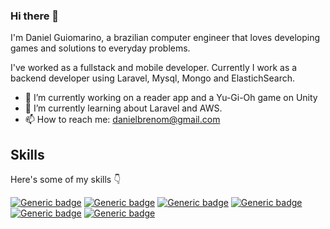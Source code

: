 ### Hi there 👋

I'm Daniel Guiomarino, a brazilian computer engineer that loves developing games and solutions to everyday problems.

I've worked as a fullstack and mobile developer. Currently I work as a backend developer using Laravel, Mysql, Mongo and ElastichSearch.

- 🔭 I’m currently working on a reader app and a Yu-Gi-Oh game on Unity
- 🌱 I’m currently learning about Laravel and AWS.
- 📫 How to reach me: danielbrenom@gmail.com


## Skills
Here's some of my skills 👇

[![Generic badge](https://img.shields.io/badge/CSharp-+3yrs-green.svg)](https://shields.io/) [![Generic badge](https://img.shields.io/badge/PHP-+3yrs-green.svg)](https://shields.io/) [![Generic badge](https://img.shields.io/badge/JavaScript-+3yrs-green.svg)](https://shields.io/) [![Generic badge](https://img.shields.io/badge/jQuery-+3yrs-green.svg)](https://shields.io/)  [![Generic badge](https://img.shields.io/badge/HTML-+3yrs-green.svg)](https://shields.io/) [![Generic badge](https://img.shields.io/badge/CSS-+3yrs-green.svg)](https://shields.io/) 
